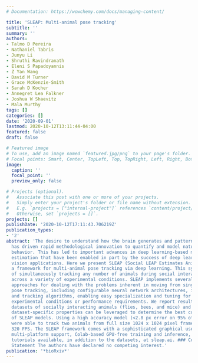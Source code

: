 ```yaml
---
# Documentation: https://wowchemy.com/docs/managing-content/

title: 'SLEAP: Multi-animal pose tracking'
subtitle: ''
summary: ''
authors:
- Talmo D Pereira
- Nathaniel Tabris
- Junyu Li
- Shruthi Ravindranath
- Eleni S Papadoyannis
- Z Yan Wang
- David M Turner
- Grace McKenzie-Smith
- Sarah D Kocher
- Annegret Lea Falkner
- Joshua W Shaevitz
- Mala Murthy
tags: []
categories: []
date: '2020-09-01'
lastmod: 2020-10-12T13:11:44-04:00
featured: false
draft: false

# Featured image
# To use, add an image named `featured.jpg/png` to your page's folder.
# Focal points: Smart, Center, TopLeft, Top, TopRight, Left, Right, BottomLeft, Bottom, BottomRight.
image:
  caption: ''
  focal_point: ''
  preview_only: false

# Projects (optional).
#   Associate this post with one or more of your projects.
#   Simply enter your project's folder or file name without extension.
#   E.g. `projects = ["internal-project"]` references `content/project/deep-learning/index.md`.
#   Otherwise, set `projects = []`.
projects: []
publishDate: '2020-10-12T17:11:43.706219Z'
publication_types:
- '2'
abstract: 'The desire to understand how the brain generates and patterns behavior
  has driven rapid methodological innovation to quantify and model natural animal
  behavior. This has led to important advances in deep learning-based markerless pose
  estimation that have been enabled in part by the success of deep learning for computer
  vision applications. Here we present SLEAP (Social LEAP Estimates Animal Poses),
  a framework for multi-animal pose tracking via deep learning. This system is capable
  of simultaneously tracking any number of animals during social interactions and
  across a variety of experimental conditions. SLEAP implements several complementary
  approaches for dealing with the problems inherent in moving from single- to multi-animal
  pose tracking, including configurable neural network architectures, inference techniques,
  and tracking algorithms, enabling easy specialization and tuning for particular
  experimental conditions or performance requirements. We report results on multiple
  datasets of socially interacting animals (flies, bees, and mice) and describe how
  dataset-specific properties can be leveraged to determine the best configuration
  of SLEAP models. Using a high accuracy model (<2.8 px error on 95% of points), we
  were able to track two animals from full size 1024 x 1024 pixel frames at up to
  320 FPS. The SLEAP framework comes with a sophisticated graphical user interface,
  multi-platform support, Colab-based GPU-free training and inference, and complete
  tutorials available, in addition to the datasets, at sleap.ai. ### Competing Interest
  Statement The authors have declared no competing interest.'
publication: '*bioRxiv*'
---
```

